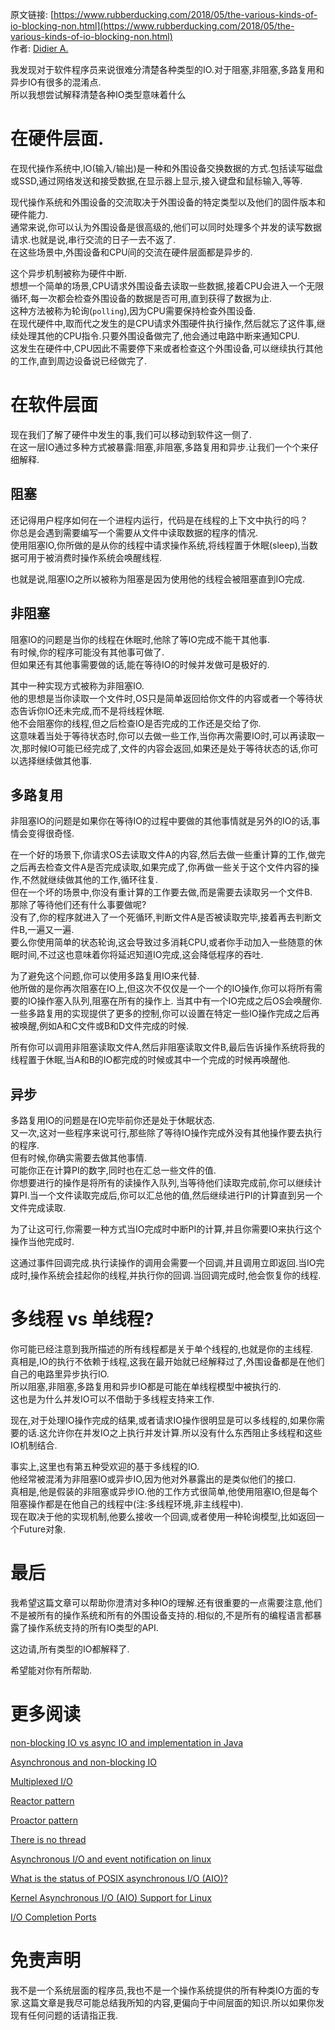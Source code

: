 原文链接: [https://www.rubberducking.com/2018/05/the-various-kinds-of-io-blocking-non.html](https://www.rubberducking.com/2018/05/the-various-kinds-of-io-blocking-non.html)  
作者: [Didier A.](https://www.blogger.com/profile/15503004383957399868)

我发现对于软件程序员来说很难分清楚各种类型的IO.对于阻塞,非阻塞,多路复用和异步IO有很多的混淆点.  
所以我想尝试解释清楚各种IO类型意味着什么

# 在硬件层面.  
在现代操作系统中,IO(输入/输出)是一种和外围设备交换数据的方式.包括读写磁盘或SSD,通过网络发送和接受数据,在显示器上显示,接入键盘和鼠标输入,等等.  

现代操作系统和外围设备的交流取决于外围设备的特定类型以及他们的固件版本和硬件能力.  
通常来说,你可以认为外围设备是很高级的,他们可以同时处理多个并发的读写数据请求.也就是说,串行交流的日子一去不返了.  
在这些场景中,外围设备和CPU间的交流在硬件层面都是异步的.  

这个异步机制被称为硬件中断.  
想想一个简单的场景,CPU请求外围设备去读取一些数据,接着CPU会进入一个无限循环,每一次都会检查外围设备的数据是否可用,直到获得了数据为止.  
这种方法被称为轮询(`polling`),因为CPU需要保持检查外围设备.  
在现代硬件中,取而代之发生的是CPU请求外围硬件执行操作,然后就忘了这件事,继续处理其他的CPU指令.只要外围设备做完了,他会通过电路中断来通知CPU.  
这发生在硬件中,CPU因此不需要停下来或者检查这个外围设备,可以继续执行其他的工作,直到周边设备说已经做完了.  

# 在软件层面
现在我们了解了硬件中发生的事,我们可以移动到软件这一侧了.  
在这一层IO通过多种方式被暴露:阻塞,非阻塞,多路复用和异步.让我们一个个来仔细解释.  

## 阻塞
还记得用户程序如何在一个进程内运行，代码是在线程的上下文中执行的吗？  
你总是会遇到需要编写一个需要从文件中读取数据的程序的情况.  
使用阻塞IO,你所做的是从你的线程中请求操作系统,将线程置于休眠(sleep),当数据可用于被消费时操作系统会唤醒线程.  

也就是说,阻塞IO之所以被称为阻塞是因为使用他的线程会被阻塞直到IO完成.

## 非阻塞  
阻塞IO的问题是当你的线程在休眠时,他除了等IO完成不能干其他事.  
有时候,你的程序可能没有其他事可做了.  
但如果还有其他事需要做的话,能在等待IO的时候并发做可是极好的.  

其中一种实现方式被称为非阻塞IO.  
他的思想是当你读取一个文件时,OS只是简单返回给你文件的内容或者一个等待状态告诉你IO还未完成,而不是将线程休眠.  
他不会阻塞你的线程,但之后检查IO是否完成的工作还是交给了你.  
这意味着当处于等待状态时,你可以去做一些工作,当你再次需要IO时,可以再读取一次,那时候IO可能已经完成了,文件的内容会返回,如果还是处于等待状态的话,你可以选择继续做其他事.  

## 多路复用
非阻塞IO的问题是如果你在等待IO的过程中要做的其他事情就是另外的IO的话,事情会变得很奇怪.  

在一个好的场景下,你请求OS去读取文件A的内容,然后去做一些重计算的工作,做完之后再去检查文件A是否完成读取,如果完成了,你再做一些关于这个文件内容的操作,不然就继续做其他的工作,循环往复.  
但在一个坏的场景中,你没有重计算的工作要去做,而是需要去读取另一个文件B.  
那除了等待他们还有什么事要做呢?  
没有了,你的程序就进入了一个死循环,判断文件A是否被读取完毕,接着再去判断文件B,一遍又一遍.  
要么你使用简单的状态轮询,这会导致过多消耗CPU,或者你手动加入一些随意的休眠时间,不过这也意味着你将延迟知道IO完成,这会降低程序的吞吐.

为了避免这个问题,你可以使用多路复用IO来代替.  
他所做的是你再次阻塞在IO上,但这次不仅仅是一个一个的IO操作,你可以将所有需要的IO操作塞入队列,阻塞在所有的操作上.  当其中有一个IO完成之后OS会唤醒你.  
一些多路复用的实现提供了更多的控制,你可以设置在特定一些IO操作完成之后再被唤醒,例如A和C文件或B和D文件完成的时候.  

所有你可以调用非阻塞读取文件A,然后非阻塞读取文件B,最后告诉操作系统将我的线程置于休眠,当A和B的IO都完成的时候或其中一个完成的时候再唤醒他.  

## 异步
多路复用IO的问题是在IO完毕前你还是处于休眠状态.  
又一次,这对一些程序来说可行,那些除了等待IO操作完成外没有其他操作要去执行的程序.  
但有时候,你确实需要去做其他事情.  
可能你正在计算PI的数字,同时也在汇总一些文件的值.  
你想要进行的操作是将所有的读操作入队列,当等待他们读取完成前,你可以继续计算PI.当一个文件读取完成后,你可以汇总他的值,然后继续进行PI的计算直到另一个文件完成读取.  

为了让这可行,你需要一种方式当IO完成时中断PI的计算,并且你需要IO来执行这个操作当他完成时.  

这通过事件回调完成.执行读操作的调用会需要一个回调,并且调用立即返回.当IO完成时,操作系统会挂起你的线程,并执行你的回调.当回调完成时,他会恢复你的线程.

# 多线程 vs 单线程?
你可能已经注意到我所描述的所有线程都是关于单个线程的,也就是你的主线程.  
真相是,IO的执行不依赖于线程,这我在最开始就已经解释过了,外围设备都是在他们自己的电路里异步执行IO.  
所以阻塞,非阻塞,多路复用和异步IO都是可能在单线程模型中被执行的.  
这也是为什么并发IO可以不借助于多线程支持来工作.

现在,对于处理IO操作完成的结果,或者请求IO操作很明显是可以多线程的,如果你需要的话.这允许你在并发IO之上执行并发计算.所以没有什么东西阻止多线程和这些IO机制结合.  

事实上,这里也有第五种受欢迎的基于多线程的IO.  
他经常被混淆为非阻塞IO或异步IO,因为他对外暴露出的是类似他们的接口.  
真相是,他是假装的非阻塞或异步IO.他的工作方式很简单,他使用阻塞IO,但是每个阻塞操作都是在他自己的线程中(注:多线程环境,非主线程中).  
现在取决于他的实现机制,他要么接收一个回调,或者使用一种轮询模型,比如返回一个Future对象.

# 最后  
我希望这篇文章可以帮助你澄清对多种IO的理解.还有很重要的一点需要注意,他们不是被所有的操作系统和所有的外围设备支持的.相似的,不是所有的编程语言都暴露了操作系统支持的所有IO类型的API.

这边请,所有类型的IO都解释了.  

希望能对你有所帮助.  

# 更多阅读  
[non-blocking IO vs async IO and implementation in Java](https://stackoverflow.com/a/50205346/172272)  

[Asynchronous and non-blocking IO](http://blog.omega-prime.co.uk/2015/09/03/asynchronous-and-non-blocking-io/)  

[Multiplexed I/O](http://www.linux-mag.com/id/331/)  

[Reactor pattern](https://en.wikipedia.org/wiki/Reactor_pattern)  

[Proactor pattern](https://en.wikipedia.org/wiki/Proactor_pattern)  

[There is no thread](http://blog.stephencleary.com/2013/11/there-is-no-thread.html)

[Asynchronous I/O and event notification on linux](http://davmac.org/davpage/linux/async-io.html)  


[What is the status of POSIX asynchronous I/O (AIO)?](https://stackoverflow.com/questions/87892/what-is-the-status-of-posix-asynchronous-i-o-aio)  


[Kernel Asynchronous I/O (AIO) Support for Linux](http://lse.sourceforge.net/io/aio.html)  

[I/O Completion Ports](https://msdn.microsoft.com/en-us/library/windows/desktop/aa365198(v=vs.85).aspx)  

# 免责声明
我不是一个系统层面的程序员,我也不是一个操作系统提供的所有种类IO方面的专家.这篇文章是我尽可能总结我所知的内容,更偏向于中间层面的知识.所以如果你发现有任何问题的话请指正我.
